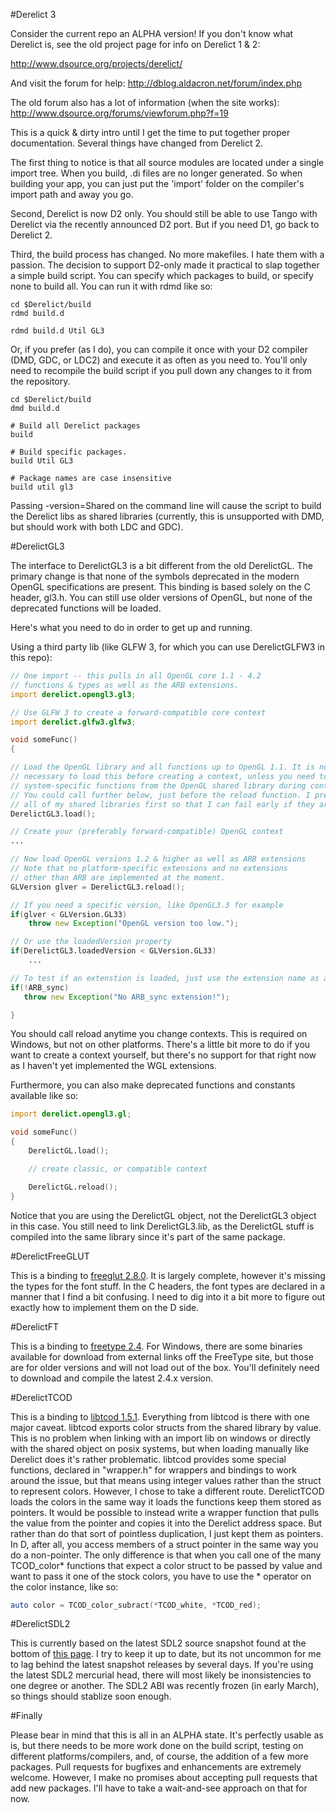 #Derelict 3

Consider the current repo an ALPHA version! If you don't know what Derelict is, see the old project page for info on Derelict 1 & 2:

http://www.dsource.org/projects/derelict/

And visit the forum for help:
http://dblog.aldacron.net/forum/index.php

The old forum also has a lot of information (when the site works):
http://www.dsource.org/forums/viewforum.php?f=19

This is a quick & dirty intro until I get the time to put together proper documentation. Several things have changed from Derelict 2.

The first thing to notice is that all source modules are located under a single import tree. When you build, .di files are no longer generated. So when building your app, you can just put the 'import' folder on the compiler's import path and away you go.

Second, Derelict is now D2 only. You should still be able to use Tango with Derelict via the recently announced D2 port. But if you need D1, go back to Derelict 2.

Third, the build process has changed. No more makefiles. I hate them with a passion. The decision to support D2-only made it practical to slap together a simple build script. You can specify which packages to build, or specify none to build all. You can run it with rdmd like so:

```
cd $Derelict/build
rdmd build.d

rdmd build.d Util GL3
```

Or, if you prefer (as I do), you can compile it once with your D2 compiler (DMD, GDC, or LDC2) and execute it as often as you need to. You'll only need to recompile the build script if you pull down any changes to it from the repository.

```
cd $Derelict/build
dmd build.d

# Build all Derelict packages
build

# Build specific packages.
build Util GL3

# Package names are case insensitive
build util gl3
```
Passing -version=Shared on the command line will cause the script to build the Derelict libs as shared libraries (currently, this is unsupported with DMD, but should work with both LDC and GDC).

#DerelictGL3

The interface to DerelictGL3 is a bit different from the old DerelictGL. The primary change is that none of the symbols deprecated in the modern OpenGL specifications are present. This binding is based solely on the C header, gl3.h. You can still use older versions of OpenGL, but none of the deprecated functions will be loaded.

Here's what you need to do in order to get up and running.

Using a third party lib (like GLFW 3, for which you can use DerelictGLFW3 in this repo):
```d
// One import -- this pulls in all OpenGL core 1.1 - 4.2
// functions & types as well as the ARB extensions.
import derelict.opengl3.gl3;

// Use GLFW 3 to create a forward-compatible core context
import derelict.glfw3.glfw3;

void someFunc()
{

// Load the OpenGL library and all functions up to OpenGL 1.1. It is not strictly
// necessary to load this before creating a context, unless you need to call some
// system-specific functions from the OpenGL shared library during context creation.
// You could call further below, just before the reload function. I prefer to load
// all of my shared libraries first so that I can fail early if they are not available.
DerelictGL3.load();

// Create your (preferably forward-compatible) OpenGL context
...

// Now load OpenGL versions 1.2 & higher as well as ARB extensions
// Note that no platform-specific extensions and no extensions
// other than ARB are implemented at the moment.
GLVersion glver = DerelictGL3.reload();

// If you need a specific version, like OpenGL3.3 for example
if(glver < GLVersion.GL33)
    throw new Exception("OpenGL version too low.");

// Or use the loadedVersion property
if(DerelictGL3.loadedVersion < GLVersion.GL33)
    ...

// To test if an extenstion is loaded, just use the extension name as a bool value
if(!ARB_sync)
   throw new Exception("No ARB_sync extension!");

}
```

You should call reload anytime you change contexts. This is required on Windows, but not on other platforms. There's a little bit more to do if you want to create a context yourself, but there's no support for that right now as I haven't yet implemented the WGL extensions.

Furthermore, you can also make deprecated functions and constants available like so:

```d
import derelict.opengl3.gl;

void someFunc()
{
    DerelictGL.load();

    // create classic, or compatible context

    DerelictGL.reload();
}
```

Notice that you are using the DerelictGL object, not the DerelictGL3 object in this case. You still need to link DerelictGL3.lib, as the DerelictGL stuff is compiled into the same library since it's part of the same package.

#DerelictFreeGLUT

This is a binding to [freeglut 2.8.0](http://freeglut.sourceforge.net/). It is largely complete, however it's missing the types for the font stuff. In the C headers, the font types are declared in a manner that I find a bit confusing. I need to dig into it a bit more to figure out exactly how to implement them on the D side.

#DerelictFT

This is a binding to [freetype 2.4](http://www.freetype.org/). For Windows, there are some binaries available for download from external links off the FreeType site, but those are for older versions and will not load out of the box. You'll definitely need to download and compile the latest 2.4.x version.

#DerelictTCOD

This is a binding to [libtcod 1.5.1](http://doryen.eptalys.net/libtcod/download/). Everything from libtcod is there with one major caveat. libtcod exports color structs from the shared library by value. This is no problem when linking with an import lib on windows or directly with the shared object on posix systems, but when loading manually like Derelict does it's rather problematic. libtcod provides some special functions, declared in "wrapper.h" for wrappers and bindings to work around the issue, but that means using integer values rather than the struct to represent colors. However, I chose to take a different route. DerelictTCOD loads the colors in the same way it loads the functions keep them stored as pointers. It would be possible to instead write a wrapper function that pulls the value from the pointer and copies it into the Derelict address space. But rather than do that sort of pointless duplication, I just kept them as pointers. In D, after all, you access members of a struct pointer in the same way you do a non-pointer. The only difference is that when you call one of the many TCOD_color* functions that expect a color struct to be passed by value and want to pass it one of the stock colors, you have to use the * operator on the color instance, like so:

```D
auto color = TCOD_color_subract(*TCOD_white, *TCOD_red);
```

#DerelictSDL2

This is currently based on the latest SDL2 source snapshot found at the bottom of [this page](http://www.libsdl.org/hg.php). I try to keep it up to date, but its not uncommon for me to lag behind the latest snapshot releases by several days. If you're using the latest SDL2 mercurial head, there will most likely be inonsistencies to one degree or another. The SDL2 ABI was recently frozen (in early March), so things should stablize soon enough.

#Finally

Please bear in mind that this is all in an ALPHA state. It's perfectly usable as is, but there needs to be more work done on the build script, testing on different platforms/compilers, and, of course, the addition of a few more packages. Pull requests for bugfixes and enhancements are extremely welcome. However, I make no promises about accepting pull requests that add new packages. I'll have to take a wait-and-see approach on that for now.
